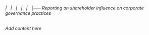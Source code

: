 ###### |   |   |   |   |   ├── Reporting on shareholder influence on corporate governance practices

*Add content here*